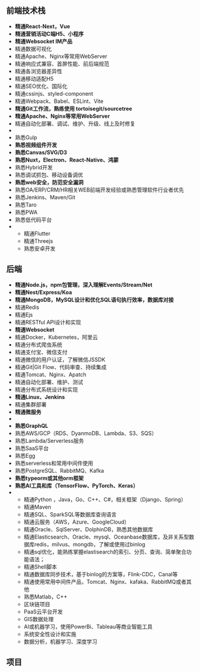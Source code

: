 ## 前端技术栈

- **精通React-Next，Vue**
- **精通营销活动C端H5、小程序**
- **精通Websocket IM产品**
- 精通数据可视化
- 精通Apache、Nginx等常用WebServer
- 精通响应式兼容、首屏性能、前后端规范
- 精通各浏览器差异性
- 精通移动适配H5
- 精通SEO优化、国际化
- 精通cssinjs、styled-component
- 精通Webpack、Babel、ESLint、Vite
- **精通Git工作流，熟练使用 tortoisegit/sourcetree**
- **精通Apache、Nginx等常用WebServer**
- 精通自动化部署、调试、维护、升级、线上及时修复
- ​
- 熟悉Gulp
- **熟悉视频组件开发**
- **熟悉Canvas/SVG/D3**
- **熟悉Nuxt，Electron、React-Native、鸿蒙**
- 熟悉Hybrid开发
- 熟悉调试抓包、移动设备调优
- **熟悉web安全，防范安全漏洞**
- 熟悉OA/ERP/CRM/HR相关WEB前端开发经验或熟悉管理软件行业者优先
- 熟悉Jenkins、Maven/Git
- 熟悉Taro
- 熟悉PWA
- 熟悉低代码平台
- - 精通Flutter
  - 精通Threejs
  - 熟悉安卓开发

## 后端

- **精通Node.js，npm包管理，深入理解Events/Stream/Net**
- **精通Nest/Express/Koa**
- **精通MongoDB，MySQL设计和优化SQL语句执行效率，数据库对接**
- 精通Redis
- 精通Ejs
- 精通RESTful API设计和实现
- **精通Websocket**
- 精通Docker，Kubernetes，阿里云
- 精通分布式爬虫系统
- 精通支付宝、微信支付
- 精通微信的用户认证，了解微信JSSDK
- 精通Git|Git Flow、代码审查、持续集成
- 精通Tomcat、Nginx、Apatch
- 精通自动化部署、维护、测试
- 精通分布式系统设计和实现
- **精通Linux、Jenkins**
- 精通集群部署
- **精通微服务**
- ​
- **熟悉GraphQL**
- 熟悉AWS/GCP（RDS、DyanmoDB、Lambda、S3、SQS）
- 熟悉Lambda/Serverless服务 
- 熟悉SaaS平台
- 熟悉Egg
- 熟悉serverless和常用中间件使用
- 熟悉PostgreSQL、RabbitMQ、Kafka
- **熟悉typeorm或其他orm框架**
- **熟悉AI工具和库（TensorFlow、PyTorch、Keras）**
- - 精通Python ，Java，Go、C++、C#，相关框架（Django、Spring）
  - 精通Maven
  - 精通SQL、SparkSQL等数据库查询语言
  - 精通云服务（AWS，Azure、GoogleCloud）
  - 精通Oracle、SqlServer、DolphinDB，熟悉其他数据库
  - 精通Elasticsearch、Oracle、mysql、Oceanbase数据库，及非关系型数据库redis，milvus、mongdb，了解或使用过binlog
  - 精通sql优化，能熟练掌握elastisearch的索引、分页、查询、简单聚合功能语法；
  - 精通Shell脚本
  - 精通数据库同步技术，基于binlog的方案等，Flink-CDC，Canal等
  - 精通使用常用中间件产品，Tomcat、Nginx、kafaka、RabbitMQ或者其他
  - 熟悉Matlab，C++
  - 区块链项目
  - PaaS云平台开发
  - GIS数据处理
  - AI或机器学习，使用PowerBi、Tableau等商业智能工具
  - 系统安全性设计和实施
  - 数据分析，机器学习、深度学习

## 项目
